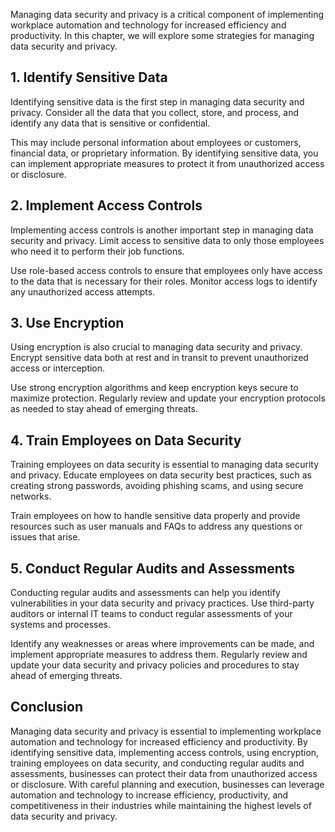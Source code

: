 
Managing data security and privacy is a critical component of implementing workplace automation and technology for increased efficiency and productivity. In this chapter, we will explore some strategies for managing data security and privacy.

1\. Identify Sensitive Data
--------------------------

Identifying sensitive data is the first step in managing data security and privacy. Consider all the data that you collect, store, and process, and identify any data that is sensitive or confidential.

This may include personal information about employees or customers, financial data, or proprietary information. By identifying sensitive data, you can implement appropriate measures to protect it from unauthorized access or disclosure.

2\. Implement Access Controls
----------------------------

Implementing access controls is another important step in managing data security and privacy. Limit access to sensitive data to only those employees who need it to perform their job functions.

Use role-based access controls to ensure that employees only have access to the data that is necessary for their roles. Monitor access logs to identify any unauthorized access attempts.

3\. Use Encryption
-----------------

Using encryption is also crucial to managing data security and privacy. Encrypt sensitive data both at rest and in transit to prevent unauthorized access or interception.

Use strong encryption algorithms and keep encryption keys secure to maximize protection. Regularly review and update your encryption protocols as needed to stay ahead of emerging threats.

4\. Train Employees on Data Security
-----------------------------------

Training employees on data security is essential to managing data security and privacy. Educate employees on data security best practices, such as creating strong passwords, avoiding phishing scams, and using secure networks.

Train employees on how to handle sensitive data properly and provide resources such as user manuals and FAQs to address any questions or issues that arise.

5\. Conduct Regular Audits and Assessments
-----------------------------------------

Conducting regular audits and assessments can help you identify vulnerabilities in your data security and privacy practices. Use third-party auditors or internal IT teams to conduct regular assessments of your systems and processes.

Identify any weaknesses or areas where improvements can be made, and implement appropriate measures to address them. Regularly review and update your data security and privacy policies and procedures to stay ahead of emerging threats.

Conclusion
----------

Managing data security and privacy is essential to implementing workplace automation and technology for increased efficiency and productivity. By identifying sensitive data, implementing access controls, using encryption, training employees on data security, and conducting regular audits and assessments, businesses can protect their data from unauthorized access or disclosure. With careful planning and execution, businesses can leverage automation and technology to increase efficiency, productivity, and competitiveness in their industries while maintaining the highest levels of data security and privacy.
